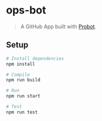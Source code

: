 # ops-bot

> A GitHub App built with [Probot](https://github.com/probot/probot).

## Setup

```sh
# Install dependencies
npm install

# Compile
npm run build 

# Run
npm run start

# Test
npm run test
```

